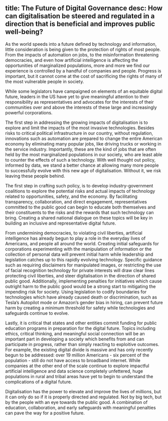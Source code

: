 title: The Future of Digital Governance
desc: How can digitalisation be steered and regulated in a direction that is beneficial and improves public well-being? 
---

As the world speeds into a future defined by technology and information, little consideration is being given to the protection of rights of most people. From the impacts of automation on jobs, to the misinformation threatening democracies, and even how artificial intelligence is affecting the opportunities of marginalized populations, more and more we find our experience is controlled by a handful of companies and people. Progress is important, but it cannot come at the cost of sacrificing the rights of many of the most vulnerable people in society.
 
While some legislators have campaigned on elements of an equitable digital future, leaders in the US have yet to give meaningful attention to their responsibility as representatives and advocates for the interests of their communities over and above the interests of these large and increasingly powerful corporations.
 
The first step in addressing the growing impacts of digitalisation is to explore and limit the impacts of the most invasive technologies. Besides risks to critical political infrastructure in our country, without regulation, innovations such as automation are prepared to change the entire American economy by eliminating many popular jobs, like driving trucks or working in the service industry. Importantly, these are the kind of jobs that are often held by the most marginalized populations in our society, who are least able to counter the effects of such a technology. With well thought out policy, informed by data, we stand a better chance at allowing many more people to successfully evolve with this new age of digitalisation. Without it, we risk leaving these people behind.
 
The first step in crafting such policy, is to develop industry-government coalitions to explore the potential risks and actual impacts of technology related to opportunities, safety, and the economy. By facilitating transparency, collaboration, and direct engagement, representatives committed to the public good can begin to educate both themselves and their constituents to the risks and the rewards that such technology can bring. Creating a shared national dialogue on these topics will be key in building an inclusive and representative digital future.
 
From undermining democracies, to violating civil liberties, artificial intelligence has already begun to play a role in the everyday lives of Americans, and people all around the world. Creating initial safeguards for corporations experimenting with the manipulation of information or the collection of personal data will prevent initial harm while leadership and legislation catches up to this rapidly evolving technology. Specific guidance such as requiring disclaimers for manipulated images, or restricting the use of facial recognition technology for private interests will draw clear lines protecting civil liberties, and steer digitalisation in the direction of shared public good. 
Additionally, implementing penalties for initiatives which cause outright harm to the public good would be a strong start to mitigating the impending risk for society. Using legislation to codify boundaries for technologies which have already caused death or discrimination, such as Tesla’s Autopilot mode or Amazon’s gender bias in hiring, can prevent future harm by creating a minimum threshold for safety while technologies and safeguards continue to evolve.
 
Lastly, it is critical that states and other entities commit funding for public education programs in preparation for the digital future.  Topics including ethics, critical thinking, and meaningful social connection will be an important part in developing a society which benefits from and can participate in progress, rather than simply reacting to exploitive outcomes. For example, the existing digital divide is massive and has only recently begun to be addressed: over 19 million Americans - six percent of the population - still do not have access to broadband internet. While companies at the other end of the scale continue to explore impactful artificial intelligence and data science completely unfettered, huge populations in rural and tribal areas have yet to begin to understand the complications of a digital future.
 
Digitalisation has the power to elevate and improve the lives of millions, but it can only do so if it is properly directed and regulated. Not by big tech, but by the people with an eye towards the public good. A combination of education, collaboration, and early safeguards with meaningful penalties can pave the way for a positive future.
